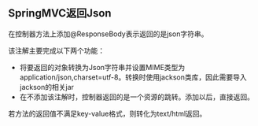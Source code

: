 ## SpringMVC返回Json

在控制器方法上添加@ResponseBody表示返回的是json字符串。

该注解主要完成以下两个功能：

- 将要返回的对象转换为Json字符串并设置MIME类型为application/json,charset=utf-8。转换时使用jackson类库，因此需要导入jackson的相关jar
- 在不添加该注解时，控制器返回的是一个资源的跳转。添加以后，直接返回。

若方法的返回值不满足key-value格式，则转化为text/html返回。

